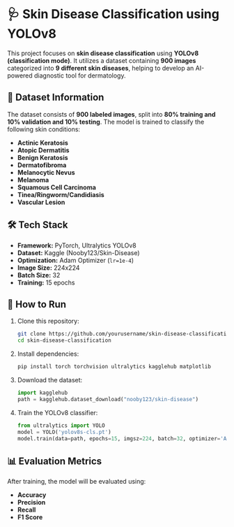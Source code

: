 # 🩺 Skin Disease Classification using YOLOv8  

This project focuses on **skin disease classification** using **YOLOv8 (classification mode)**. It utilizes a dataset containing **900 images** categorized into **9 different skin diseases**, helping to develop an AI-powered diagnostic tool for dermatology.  

## 📂 Dataset Information  
The dataset consists of **900 labeled images**, split into **80% training and 10% validation and 10% testing**. The model is trained to classify the following skin conditions:  

- **Actinic Keratosis**  
- **Atopic Dermatitis**  
- **Benign Keratosis**  
- **Dermatofibroma**  
- **Melanocytic Nevus**  
- **Melanoma**  
- **Squamous Cell Carcinoma**  
- **Tinea/Ringworm/Candidiasis**  
- **Vascular Lesion**  

## 🛠️ Tech Stack  
- **Framework:** PyTorch, Ultralytics YOLOv8  
- **Dataset:** Kaggle (Nooby123/Skin-Disease)  
- **Optimization:** Adam Optimizer (`lr=1e-4`)  
- **Image Size:** 224x224  
- **Batch Size:** 32  
- **Training:** 15 epochs  

## 🚀 How to Run  
1. Clone this repository:  
   ```bash
   git clone https://github.com/yourusername/skin-disease-classification.git  
   cd skin-disease-classification  
   ```
2. Install dependencies:  
   ```bash
   pip install torch torchvision ultralytics kagglehub matplotlib  
   ```
3. Download the dataset:  
   ```python
   import kagglehub  
   path = kagglehub.dataset_download("nooby123/skin-disease")  
   ```
4. Train the YOLOv8 classifier:  
   ```python
   from ultralytics import YOLO  
   model = YOLO('yolov8s-cls.pt')  
   model.train(data=path, epochs=15, imgsz=224, batch=32, optimizer='Adam', lr0=1e-4)  
   ```

## 📊 Evaluation Metrics  
After training, the model will be evaluated using:  
- **Accuracy**  
- **Precision**  
- **Recall**  
- **F1 Score**  
